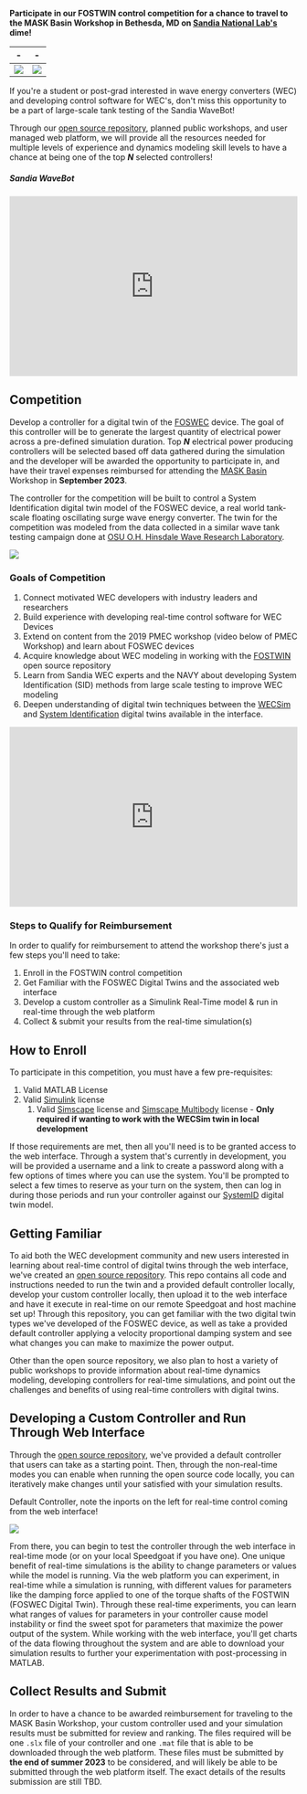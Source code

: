 <!-- ## Mask Basin Workshop & FOSTWIN Digital Twin omit in toc -->

**Participate in our FOSTWIN control competition for a chance to travel to the MASK Basin Workshop in Bethesda, MD on [Sandia National Lab's](https://energy.sandia.gov/programs/renewable-energy/water-power/) dime!**  


<!-- Make a table for aligning images -->

| - | - |
|---|---|
| ![](images/mask_basin.jpeg) | ![](images/wavebot-mask-basin.png) |


If you're a student or post-grad interested in wave energy converters (WEC) and developing control software for WEC's, don't miss this opportunity to be a part of large-scale tank testing of the Sandia WaveBot!  

Through our [open source repository](https://github.com/PMEC-OSU/FOSTWIN), planned public workshops, and user managed web platform, we will provide all the resources needed for multiple levels of experience and dynamics modeling skill levels to have a chance at being one of the top ***N*** selected controllers!


##### Sandia WaveBot <!-- omit in toc -->

<iframe width="560" height="315" src="https://www.youtube.com/embed/c4npWk_-Pjk" title="YouTube video player" style="width:100%;" frameborder="0" allow="accelerometer; autoplay; clipboard-write; encrypted-media; gyroscope; picture-in-picture" allowfullscreen></iframe>

## Competition <!-- omit in toc -->

Develop a controller for a digital twin of the [FOSWEC](https://energy.sandia.gov/foswec-testing-helps-validate-open-source-modeling-code/) device.  The goal of this controller will be to generate the largest quantity of electrical power across a pre-defined simulation duration.  Top ***N*** electrical power producing controllers will be selected based off data gathered during the simulation and the developer will be awarded the opportunity to participate in, and have their travel expenses reimbursed for attending the [MASK Basin](https://www.defense.gov/Multimedia/Photos/igphoto/2001207018/#:~:text=The%20Navy's%20Indoor%20Ocean%20%2D%2D,Carderock%20Division%2C%20located%20in%20Maryland.) Workshop in **September 2023**.


The controller for the competition will be built to control a System Identification digital twin model of the FOSWEC device, a real world tank-scale floating oscillating surge wave energy converter.  The twin for the competition was modeled from the data collected in a similar wave tank testing campaign done at [OSU O.H. Hinsdale Wave Research Laboratory](https://engineering.oregonstate.edu/facilities/wave-lab). 

![](images/FOSWEC2_HWRL.png)


### Goals of Competition <!-- omit in toc -->

1. Connect motivated WEC developers with industry leaders and researchers
2. Build experience with developing real-time control software for WEC Devices
3. Extend on content from the 2019 PMEC workshop (video below of PMEC Workshop) and learn about FOSWEC devices
4. Acquire knowledge about WEC modeling in working with the [FOSTWIN](https://github.com/PMEC-OSU/FOSTWIN) open source repository
5. Learn from Sandia WEC experts and the NAVY about developing System Identification (SID) methods from large scale testing to improve WEC modeling
6. Deepen understanding of digital twin techniques between the [WECSim](https://wec-sim.github.io/WEC-Sim/master/index.html) and [System Identification](https://github.com/PMEC-OSU/FOSTWIN#system-identification-model) digital twins available in the interface.
 
<iframe width="560" height="315" src="https://www.youtube.com/embed/OUxbaEC2K6Y" title="YouTube video player" frameborder="0" allow="accelerometer; autoplay; clipboard-write; encrypted-media; gyroscope; picture-in-picture" style="width:100%;" allowfullscreen></iframe>


### Steps to Qualify for Reimbursement
In order to qualify for reimbursement to attend the workshop there's just a few steps you'll need to take:

1. Enroll in the FOSTWIN control competition
2. Get Familiar with the FOSWEC Digital Twins and the associated web interface
3. Develop a custom controller as a Simulink Real-Time model & run in real-time through the web platform
4. Collect & submit your results from the real-time simulation(s)

## How to Enroll <!-- omit in toc -->

To participate in this competition, you must have a few pre-requisites:

1. Valid MATLAB License 
2. Valid [Simulink](https://www.mathworks.com/products/simulink.html) license
   1. Valid [Simscape](https://www.mathworks.com/products/simscape.html) license and [Simscape Multibody](https://www.mathworks.com/products/simscape-multibody.html) license - **Only required if wanting to work with the WECSim twin in local development**


If those requirements are met, then all you'll need is to be granted access to the web interface.  Through a system that's currently in development, you will be provided a username and a link to create a password along with a few options of times where you can use the system.  You'll be prompted to select a few times to reserve as your turn on the system, then can log in during those periods and run your controller against our [SystemID](https://github.com/PMEC-OSU/FOSTWIN#system-identification-model) digital twin model.

## Getting Familiar <!-- omit in toc -->

To aid both the WEC development community and new users interested in learning about real-time control of digital twins through the web interface, we've created an [open source repository](https://github.com/PMEC-OSU/FOSTWIN).  This repo contains all code and instructions needed to run the twin and a provided default controller locally, develop your custom controller locally, then upload it to the web interface and have it execute in real-time on our remote Speedgoat and host machine set up!  Through this repository, you can get familiar with the two digital twin types we've developed of the FOSWEC device, as well as take a provided default controller applying a velocity proportional damping system and see what changes you can make to maximize the power output.

Other than the open source repository, we also plan to host a variety of public workshops to provide information about real-time dynamics modeling, developing controllers for real-time simulations, and point out the challenges and benefits of using real-time controllers with digital twins.

## Developing a Custom Controller and Run Through Web Interface <!-- omit in toc -->

Through the [open source repository](https://github.com/PMEC-OSU/FOSTWIN), we've provided a default controller that users can take as a starting point.  Then, through the non-real-time modes you can enable when running the open source code locally, you can iteratively make changes until your satisfied with your simulation results. 

Default Controller, note the inports on the left for real-time control coming from the web interface! 

![](images/default.png)

From there, you can begin to test the controller through the web interface in real-time mode (or on your local Speedgoat if you have one).  One unique benefit of real-time simulations is the ability to change parameters or values while the model is running.  Via the web platform you can experiment, in real-time while a simulation is running, with different values for parameters like the damping force applied to one of the torque shafts of the FOSTWIN (FOSWEC Digital Twin).  Through these real-time experiments, you can learn what ranges of values for parameters in your controller cause model instability or find the sweet spot for parameters that maximize the power output of the system.  While working with the web interface, you'll get charts of the data flowing throughout the system and are able to download your simulation results to further your experimentation with post-processing in MATLAB.

## Collect Results and Submit <!-- omit in toc -->

In order to have a chance to be awarded reimbursement for traveling to the MASK Basin Workshop, your custom controller used and your simulation results must be submitted for review and ranking.  The files required will be one `.slx` file of your controller and one `.mat` file that is able to be downloaded through the web platform. These files must be submitted by **the end of summer 2023** to be considered, and will likely be able to be submitted through the web platform itself.  The exact details of the results submission are still TBD. 








